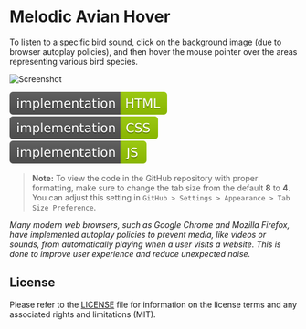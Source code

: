 # Melodic Avian Hover
To listen to a specific bird sound, click on the background image (due to browser autoplay policies), and then hover the mouse pointer over the areas representing various bird species.

![Screenshot](songs-of-the-birds.gif?raw=true)

![Badge](badges/badge-1.svg?raw=true&sanitize=true)&emsp;![Badge](badges/badge-2.svg?raw=true&sanitize=true)&emsp;![Badge](badges/badge-3.svg?raw=true&sanitize=true)

> **Note:** To view the code in the GitHub repository with proper formatting, make sure to change the tab size from the default **8** to **4**. You can adjust this setting in `GitHub > Settings > Appearance > Tab Size Preference`.

*Many modern web browsers, such as Google Chrome and Mozilla Firefox, have implemented autoplay policies to prevent media, like videos or sounds, from automatically playing when a user visits a website. This is done to improve user experience and reduce unexpected noise.*

## License
Please refer to the [LICENSE](LICENSE) file for information on the license terms and any associated rights and limitations (MIT).
